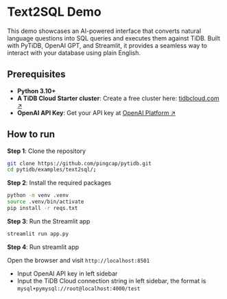 # Text2SQL Demo

This demo showcases an AI-powered interface that converts natural language questions into SQL queries and executes them against TiDB. Built with PyTiDB, OpenAI GPT, and Streamlit, it provides a seamless way to interact with your database using plain English.

## Prerequisites

- **Python 3.10+**
- **A TiDB Cloud Starter cluster**: Create a free cluster here: [tidbcloud.com ↗️](https://tidbcloud.com/?utm_source=github&utm_medium=referral&utm_campaign=pytidb_readme)
- **OpenAI API Key**: Get your API key at [OpenAI Platform ↗️](https://platform.openai.com/api-keys)


## How to run

**Step 1**: Clone the repository

```bash
git clone https://github.com/pingcap/pytidb.git
cd pytidb/examples/text2sql/;
```

**Step 2**: Install the required packages

```bash
python -m venv .venv
source .venv/bin/activate
pip install -r reqs.txt
```

**Step 3**: Run the Streamlit app

```bash
streamlit run app.py
```

**Step 4**: Run streamlit app

Open the browser and visit `http://localhost:8501`

* Input OpenAI API key in left sidebar
* Input the TiDB Cloud connection string in left sidebar, the format is `mysql+pymysql://root@localhost:4000/test`
